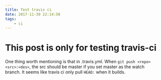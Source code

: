 ```yaml
---
title: Test travis ci
date: 2017-11-30 22:14:58
tags:
    - ci
---
```

# This post is only for testing travis-ci

One thing worth mentioning is that in .travis.yml. When `git push <repo> <src>:<des>`, the src should be master if you set master as the watch branch. It seems like travis ci only pull `HEAD:` when it builds.
